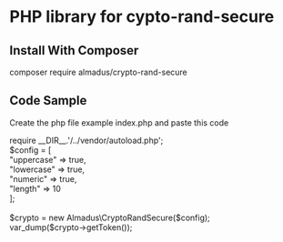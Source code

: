 # PHP library for cypto-rand-secure
## Install With Composer

composer require almadus/crypto-rand-secure

## Code Sample

Create the php file example index.php and paste this code

<?php <br>


require __DIR__.'/../vendor/autoload.php'; <br>

$config = [ <br>
	"uppercase" => true, <br>
	"lowercase" => true, <br>
	"numeric" => true, <br>
	"length" => 10 <br>
]; <br><br>

$crypto = new Almadus\CryptoRandSecure($config); <br>

var_dump($crypto->getToken()); <br>
